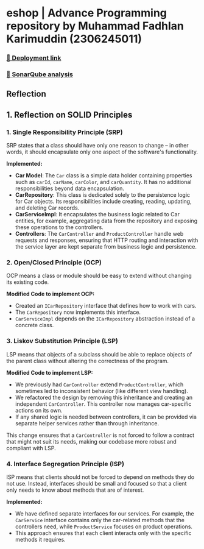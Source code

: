 # eshop | Advance Programming repository by Muhammad Fadhlan Karimuddin (2306245011)

### [🚀 Deployment link](https://tory-madge-poemich-3f32ba73.koyeb.app/product/)
### [🔐 SonarQube analysis](https://sonarcloud.io/project/overview?id=poemich_eshop)

## Reflection

## 1. Reflection on SOLID Principles

### 1. Single Responsibility Principle (SRP)

SRP states that a class should have only one reason to change – in other words, it should encapsulate only one aspect of the software's functionality.

**Implemented:**
- **Car Model**: The `Car` class is a simple data holder containing properties such as `carId`, `carName`, `carColor`, and `carQuantity`. It has no additional responsibilities beyond data encapsulation.
- **CarRepository**: This class is dedicated solely to the persistence logic for Car objects. Its responsibilities include creating, reading, updating, and deleting Car records.
- **CarServiceImpl**: It encapsulates the business logic related to Car entities, for example, aggregating data from the repository and exposing these operations to the controllers.
- **Controllers**: The `CarController` and `ProductController` handle web requests and responses, ensuring that HTTP routing and interaction with the service layer are kept separate from business logic and persistence.

### 2. Open/Closed Principle (OCP)

OCP means a class or module should be easy to extend without changing its existing code.

**Modified Code to implement OCP:**
- Created an `ICarRepository` interface that defines how to work with cars.
- The `CarRepository` now implements this interface.
- `CarServiceImpl` depends on the `ICarRepository` abstraction instead of a concrete class.

### 3. Liskov Substitution Principle (LSP)

LSP means that objects of a subclass should be able to replace objects of the parent class without altering the correctness of the program.

**Modified Code to implement LSP:**
- We previously had `CarController` extend `ProductController`, which sometimes led to inconsistent behavior (like different view handling).
- We refactored the design by removing this inheritance and creating an independent `CarController`. This controller now manages car-specific actions on its own.
- If any shared logic is needed between controllers, it can be provided via separate helper services rather than through inheritance.

This change ensures that a `CarController` is not forced to follow a contract that might not suit its needs, making our codebase more robust and compliant with LSP.

### 4. Interface Segregation Principle (ISP)

ISP means that clients should not be forced to depend on methods they do not use. Instead, interfaces should be small and focused so that a client only needs to know about methods that are of interest.

**Implemented:**
- We have defined separate interfaces for our services. For example, the `CarService` interface contains only the car-related methods that the controllers need, while `ProductService` focuses on product operations.
- This approach ensures that each client interacts only with the specific methods it requires.
